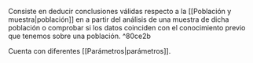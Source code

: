 
Consiste en deducir conclusiones válidas respecto a la [[Población y muestra|población]] en a partir del análisis de una muestra de dicha población o comprobar si los datos coinciden con el conocimiento previo que tenemos sobre una población. ^80ce2b

Cuenta con diferentes [[Parámetros|parámetros]].

